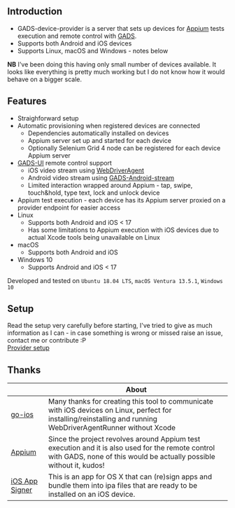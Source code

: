## Introduction

* GADS-device-provider is a server that sets up devices for [Appium](https://github.com/appium/appium) tests execution and remote control with [GADS](https://github.com/shamanec/GADS).
* Supports both Android and iOS devices
* Supports Linux, macOS and Windows - notes below

**NB** I've been doing this having only small number of devices available. It looks like everything is pretty much working but I do not know how it would behave on a bigger scale.  

## Features
* Straighforward setup
* Automatic provisioning when registered devices are connected
  * Dependencies automatically installed on devices
  * Appium server set up and started for each device
  * Optionally Selenium Grid 4 node can be registered for each device Appium server
* [GADS-UI](https://github.com/shamanec/GADS) remote control support
  * iOS video stream using [WebDriverAgent](https://github.com/appium/WebDriverAgent)
  * Android video stream using [GADS-Android-stream](https://github.com/shamanec/GADS-Android-stream)
  * Limited interaction wrapped around Appium - tap, swipe, touch&hold, type text, lock and unlock device
* Appium test execution - each device has its Appium server proxied on a provider endpoint for easier access
* Linux
  * Supports both Android and iOS < 17
  * Has some limitations to Appium execution with iOS devices due to actual Xcode tools being unavailable on Linux
* macOS
  * Supports both Android and iOS
* Windows 10
  * Supports Android and iOS < 17

Developed and tested on `Ubuntu 18.04 LTS`, `macOS Ventura 13.5.1`, `Windows 10`

## Setup  
Read the setup very carefully before starting, I've tried to give as much information as I can - in case something is wrong or missed raise an issue, contact me or contribute :P  
[Provider setup](./docs/setup.md)  

## Thanks
| |About|
|---|---|
|[go-ios](https://github.com/danielpaulus/go-ios)|Many thanks for creating this tool to communicate with iOS devices on Linux, perfect for installing/reinstalling and running WebDriverAgentRunner without Xcode|
|[Appium](https://github.com/appium/appium)|Since the project revolves around Appium test execution and it is also used for the remote control with GADS, none of this would be actually possible without it, kudos!|
|[iOS App Signer](https://github.com/DanTheMan827/ios-app-signer)|This is an app for OS X that can (re)sign apps and bundle them into ipa files that are ready to be installed on an iOS device.|  

